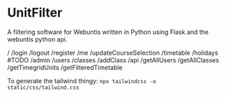 # UnitFilter
A filtering software for Webuntis written in Python using Flask and the webuntis python api.


/
    /login
    /logout
    /register
    /me
        /updateCourseSelection
        /timetable
        /holidays #TODO
    /admin
        /users
        /classes
            /addClass
    /api
        /getAllUsers
        /getAllClasses
        /getTimegridUnits
        /getFilteredTimetable


To generate the tailwind thingy: `npx tailwindcss -o static/css/tailwind.css`
